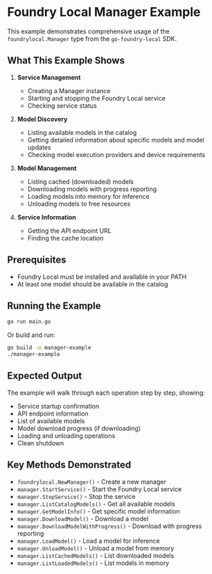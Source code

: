 # Foundry Local Manager Example

This example demonstrates comprehensive usage of the `foundrylocal.Manager` type from the `go-foundry-local` SDK.

## What This Example Shows

1. **Service Management**
   - Creating a Manager instance
   - Starting and stopping the Foundry Local service
   - Checking service status

2. **Model Discovery**
   - Listing available models in the catalog
   - Getting detailed information about specific models and model updates
   - Checking model execution providers and device requirements

3. **Model Management**
   - Listing cached (downloaded) models
   - Downloading models with progress reporting
   - Loading models into memory for inference
   - Unloading models to free resources

4. **Service Information**
   - Getting the API endpoint URL
   - Finding the cache location

## Prerequisites

- Foundry Local must be installed and available in your PATH
- At least one model should be available in the catalog

## Running the Example

```bash
go run main.go
```

Or build and run:

```bash
go build -o manager-example
./manager-example
```

## Expected Output

The example will walk through each operation step by step, showing:
- Service startup confirmation
- API endpoint information
- List of available models
- Model download progress (if downloading)
- Loading and unloading operations
- Clean shutdown

## Key Methods Demonstrated

- `foundrylocal.NewManager()` - Create a new manager
- `manager.StartService()` - Start the Foundry Local service
- `manager.StopService()` - Stop the service
- `manager.ListCatalogModels()` - Get all available models
- `manager.GetModelInfo()` - Get specific model information
- `manager.DownloadModel()` - Download a model
- `manager.DownloadModelWithProgress()` - Download with progress reporting
- `manager.LoadModel()` - Load a model for inference
- `manager.UnloadModel()` - Unload a model from memory
- `manager.ListCachedModels()` - List downloaded models
- `manager.ListLoadedModels()` - List models in memory
